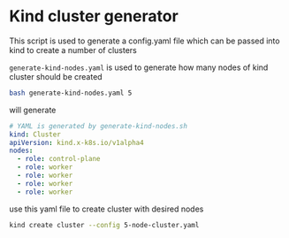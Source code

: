 # Kind cluster generator

This script is used to generate a config.yaml file which can be passed into kind to create a number of clusters

`generate-kind-nodes.yaml` is used to generate how many nodes of kind cluster should be created

```bash
bash generate-kind-nodes.yaml 5
```
will generate 
```yaml
# YAML is generated by generate-kind-nodes.sh
kind: Cluster
apiVersion: kind.x-k8s.io/v1alpha4
nodes:
  - role: control-plane
  - role: worker
  - role: worker
  - role: worker
  - role: worker
```
use this yaml file to create cluster with desired nodes

```bash
kind create cluster --config 5-node-cluster.yaml
```